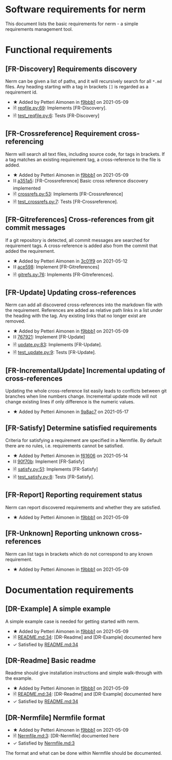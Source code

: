 Software requirements for nerm
==============================

This document lists the basic requirements for nerm - a simple requirements management tool.

Functional requirements
=======================

[FR-Discovery] Requirements discovery
-------------------------------------
Nerm can be given a list of paths, and it will recursively search for all `*.md` files.
Any heading starting with a tag in brackets `[]` is regarded as a requirement id.

- &#9733; Added by Petteri Aimonen in [f9bbb1](https://github.com/PetteriAimonen/nerm/commit/f9bbb1b4c583a2d826c12bbaa3b9f85d6985d0d5) on 2021-05-09
- &#128462; [reqfile.py:69](../nerm/reqfile.py#L69): Implements [FR-Discovery].
- &#128462; [test_reqfile.py:6](../tests/test_reqfile.py#L6): Tests [FR-Discovery]

[FR-Crossreference] Requirement cross-referencing
-------------------------------------------------
Nerm will search all text files, including source code, for tags in brackets.
If a tag matches an existing requirement tag, a cross-reference to the file is added.

- &#9733; Added by Petteri Aimonen in [f9bbb1](https://github.com/PetteriAimonen/nerm/commit/f9bbb1b4c583a2d826c12bbaa3b9f85d6985d0d5) on 2021-05-09
- &#9939; [a351a5](https://github.com/PetteriAimonen/nerm/commit/a351a5dc8e612f1489c321f2f8e7337905e9fecb): [FR-Crossreference] Basic cross reference discovery implemented
- &#128462; [crossrefs.py:53](../nerm/crossrefs.py#L53): Implements [FR-Crossreference]
- &#128462; [test_crossrefs.py:7](../tests/test_crossrefs.py#L7): Tests [FR-Crossreference].

[FR-Gitreferences] Cross-references from git commit messages
------------------------------------------------------------
If a git repository is detected, all commit messages are searched for requirement tags.
A cross-reference is added also from the commit that added the requirement.

- &#9733; Added by Petteri Aimonen in [3c01f9](https://github.com/PetteriAimonen/nerm/commit/3c01f9039525b4dc1620428b1baf477f21a55bb9) on 2021-05-12
- &#9939; [ace598](https://github.com/PetteriAimonen/nerm/commit/ace598374c975b21746ce8655449700650093cf4): Implement [FR-Gitreferences]
- &#128462; [gitrefs.py:76](../nerm/gitrefs.py#L76): Implements [FR-Gitreferences].

[FR-Update] Updating cross-references
-------------------------------------
Nerm can add all discovered cross-references into the markdown file with the requirement.
References are added as relative path links in a list under the heading with the tag.
Any existing links that no longer exist are removed.

- &#9733; Added by Petteri Aimonen in [f9bbb1](https://github.com/PetteriAimonen/nerm/commit/f9bbb1b4c583a2d826c12bbaa3b9f85d6985d0d5) on 2021-05-09
- &#9939; [767921](https://github.com/PetteriAimonen/nerm/commit/7679219acb8c8d1804d61db7f6f7b843d5c1932a): Implement [FR-Update]
- &#128462; [update.py:83](../nerm/update.py#L83): Implements [FR-Update].
- &#128462; [test_update.py:9](../tests/test_update.py#L9): Tests [FR-Update].

[FR-IncrementalUpdate] Incremental updating of cross-references
---------------------------------------------------------------
Updating the whole cross-reference list easily leads to conflicts between git branches when
line numbers change. Incremental update mode will not change existing lines if only
difference is the numeric values.

- &#9733; Added by Petteri Aimonen in [9a8ac7](https://github.com/PetteriAimonen/nerm/commit/9a8ac763eba285fc16856f25fab3fea1d2b028ca) on 2021-05-17

[FR-Satisfy] Determine satisfied requirements
---------------------------------------------
Criteria for satisfying a requirement are specified in a Nermfile.
By default there are no rules, i.e. requirements cannot be satisfied.

- &#9733; Added by Petteri Aimonen in [f61606](https://github.com/PetteriAimonen/nerm/commit/f61606d2eabe4bc3a2a30cae4360752212fc697d) on 2021-05-14
- &#9939; [90f70b](https://github.com/PetteriAimonen/nerm/commit/90f70bb71d3123d3b49a23e0ae3a62dab9e39ebe): Implement [FR-Satisfy]
- &#128462; [satisfy.py:51](../nerm/satisfy.py#L51): Implements [FR-Satisfy]
- &#128462; [test_satisfy.py:8](../tests/test_satisfy.py#L8): Tests [FR-Satisfy].

[FR-Report] Reporting requirement status
----------------------------------------
Nerm can report discovered requirements and whether they are satisfied.

- &#9733; Added by Petteri Aimonen in [f9bbb1](https://github.com/PetteriAimonen/nerm/commit/f9bbb1b4c583a2d826c12bbaa3b9f85d6985d0d5) on 2021-05-09

[FR-Unknown] Reporting unknown cross-references
-----------------------------------------------
Nerm can list tags in brackets which do not correspond to any known requirement.

- &#9733; Added by Petteri Aimonen in [f9bbb1](https://github.com/PetteriAimonen/nerm/commit/f9bbb1b4c583a2d826c12bbaa3b9f85d6985d0d5) on 2021-05-09

Documentation requirements
==========================

[DR-Example] A simple example
-----------------------------
A simple example case is needed for getting started with nerm.

- &#9733; Added by Petteri Aimonen in [f9bbb1](https://github.com/PetteriAimonen/nerm/commit/f9bbb1b4c583a2d826c12bbaa3b9f85d6985d0d5) on 2021-05-09
- &#128462; [README.md:34](../README.md#L34): [DR-Readme] and [DR-Example] documented here
- &check; Satisfied by [README.md:34](../README.md#L34)

[DR-Readme] Basic readme
------------------------
Readme should give installation instructions and simple walk-through with the example.

- &#9733; Added by Petteri Aimonen in [f9bbb1](https://github.com/PetteriAimonen/nerm/commit/f9bbb1b4c583a2d826c12bbaa3b9f85d6985d0d5) on 2021-05-09
- &#128462; [README.md:34](../README.md#L34): [DR-Readme] and [DR-Example] documented here
- &check; Satisfied by [README.md:34](../README.md#L34)

[DR-Nermfile] Nermfile format
-----------------------------

- &#9733; Added by Petteri Aimonen in [f9bbb1](https://github.com/PetteriAimonen/nerm/commit/f9bbb1b4c583a2d826c12bbaa3b9f85d6985d0d5) on 2021-05-09
- &#128462; [Nermfile.md:3](../docs/Nermfile.md#L3): [DR-Nermfile] documented here
- &check; Satisfied by [Nermfile.md:3](../docs/Nermfile.md#L3)

The format and what can be done within Nermfile should be documented.
